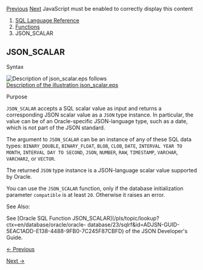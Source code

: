 [Previous](JSON_QUERY.md) [Next](JSON_SERIALIZE.md) JavaScript must be
enabled to correctly display this content

  1. [SQL Language Reference ](index.md)
  2. [Functions](Functions.md)
  3. JSON_SCALAR

## JSON_SCALAR

Syntax

  

![Description of json_scalar.eps
follows](https://docs.oracle.com/en/database/oracle/oracle-database/23/sqlrf/img/json_scalar.gif)  
[Description of the illustration json_scalar.eps](img_text/json_scalar.md)

  

Purpose

`JSON_SCALAR` accepts a SQL scalar value as input and returns a corresponding
JSON scalar value as a `JSON` type instance. In particular, the value can be
of an Oracle-specific JSON-language type, such as a date, which is not part of
the JSON standard.

The argument to `JSON_SCALAR` can be an instance of any of these SQL data
types: `BINARY_DOUBLE`, `BINARY_FLOAT`, `BLOB`, `CLOB`, `DATE`, `INTERVAL YEAR
TO MONTH`, `INTERVAL DAY TO SECOND`, `JSON`, `NUMBER`, `RAW`, `TIMESTAMP`,
`VARCHAR`, `VARCHAR2`, or `VECTOR`.

The returned `JSON` type instance is a JSON-language scalar value supported by
Oracle.

You can use the `JSON_SCALAR` function, only if the database initialization
parameter `compatible` is at least `20`. Otherwise it raises an error.

See Also:

See [Oracle SQL Function
JSON_SCALAR](/pls/topic/lookup?ctx=en/database/oracle/oracle-
database/23/sqlrf&id=ADJSN-GUID-5EAC1ADD-E138-4488-9FB0-7C245F87CBFD) of the
JSON Developer's Guide.


[← Previous](JSON_QUERY.md)

[Next →](JSON_SERIALIZE.md)
